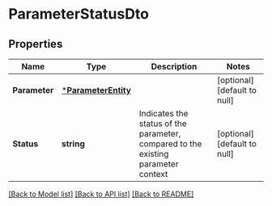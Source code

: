 # ParameterStatusDto

## Properties
Name | Type | Description | Notes
------------ | ------------- | ------------- | -------------
**Parameter** | [***ParameterEntity**](ParameterEntity.md) |  | [optional] [default to null]
**Status** | **string** | Indicates the status of the parameter, compared to the existing parameter context | [optional] [default to null]

[[Back to Model list]](../README.md#documentation-for-models) [[Back to API list]](../README.md#documentation-for-api-endpoints) [[Back to README]](../README.md)

